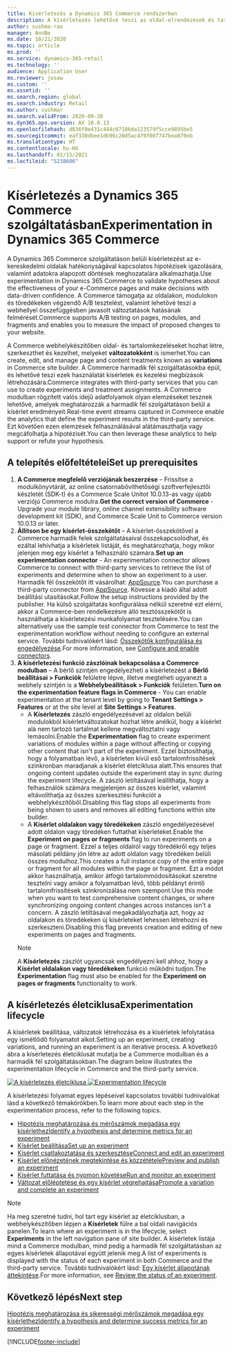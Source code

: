 ```yaml
---
title: Kísérletezés a Dynamics 365 Commerce rendszerben
description: A kísérletezés lehetővé teszi az oldal-elrendezések és tartalmak létrehozását, szerkesztését és kezelését a webhelykészítőben. A kísérletezés teljes körű támogatása biztosított az e-commerce oldalakhoz és az oldalon belül található entitásokhoz.
author: sushma-rao
manager: AnnBe
ms.date: 10/21/2020
ms.topic: article
ms.prod: ''
ms.service: dynamics-365-retail
ms.technology: ''
audience: Application User
ms.reviewer: josaw
ms.custom: ''
ms.assetid: ''
ms.search.region: global
ms.search.industry: Retail
ms.author: sushmar
ms.search.validFrom: 2020-09-30
ms.dyn365.ops.version: AX 10.0.13
ms.openlocfilehash: d836f0e431c444c07186da123579f5cce9895be5
ms.sourcegitcommit: eaf330dbee1db96c20d5ac479f007747bea079eb
ms.translationtype: HT
ms.contentlocale: hu-HU
ms.lasthandoff: 02/15/2021
ms.locfileid: "5238606"
---
```

# <a name="experimentation-in-dynamics-365-commerce"></a><span data-ttu-id="48724-104">Kísérletezés a Dynamics 365 Commerce szolgáltatásban</span><span class="sxs-lookup"><span data-stu-id="48724-104">Experimentation in Dynamics 365 Commerce</span></span>
<span data-ttu-id="48724-105">A Dynamics 365 Commerce szolgáltatáson belüli kísérletezést az e-kereskedelmi oldalak hatékonyságával kapcsolatos hipotézisek igazolására, valamint adatokra alapozott döntések meghozatalára alkalmazhatja.</span><span class="sxs-lookup"><span data-stu-id="48724-105">Use experimentation in Dynamics 365 Commerce to validate hypotheses about the effectiveness of your e-Commerce pages and make decisions with data-driven confidence.</span></span> <span data-ttu-id="48724-106">A Commerce támogatja az oldalakon, modulokon és töredékeken végzendő A/B tesztelést, valamint lehetővé teszi a webhellyel összefüggésben javasolt változtatások hatásának felmérését.</span><span class="sxs-lookup"><span data-stu-id="48724-106">Commerce supports A/B testing on pages, modules, and fragments and enables you to measure the impact of proposed changes to your website.</span></span>

<span data-ttu-id="48724-107">A Commerce webhelykészítőben oldal- és tartalomkezeléseket hozhat létre, szerkeszthet és kezelhet, melyeket **változatokként** is ismerhet.</span><span class="sxs-lookup"><span data-stu-id="48724-107">You can create, edit, and manage page and content treatments known as **variations** in Commerce site builder.</span></span> <span data-ttu-id="48724-108">A Commerce harmadik fél szolgáltatásokba épül, és lehetővé teszi ezek használatát kísérletek és kezelési megbízások létrehozására.</span><span class="sxs-lookup"><span data-stu-id="48724-108">Commerce integrates with third-party services that you can use to create experiments and treatment assignments.</span></span> <span data-ttu-id="48724-109">A Commerce modulban rögzített valós idejű adatfolyamok olyan elemzéseket tesznek lehetővé, amelyek meghatározzák a harmadik fél szolgáltatáson belül a kísérlet eredményeit.</span><span class="sxs-lookup"><span data-stu-id="48724-109">Real-time event streams captured in Commerce enable the analytics that define the experiment results in the third-party service.</span></span> <span data-ttu-id="48724-110">Ezt követően ezen elemzések felhasználásával alátámaszthatja vagy megcáfolhatja a hipotézisét.</span><span class="sxs-lookup"><span data-stu-id="48724-110">You can then leverage these analytics to help support or refute your hypothesis.</span></span>

## <a name="set-up-prerequisites"></a><span data-ttu-id="48724-111"> A telepítés előfeltételei</span><span class="sxs-lookup"><span data-stu-id="48724-111">Set up prerequisites</span></span>
1. <span data-ttu-id="48724-112">**A Commerce megfelelő verziójának beszerzése** – Frissítse a modulkönyvtárát, az online csatornabővíthetőségi szoftverfejlesztői készletét (SDK-t) és a Commerce Scale Unitot 10.0.13-as vagy újabb verziójú Commerce modulra.</span><span class="sxs-lookup"><span data-stu-id="48724-112">**Get the correct version of Commerce** - Upgrade your module library, online channel extensibility software development kit (SDK), and Commerce Scale Unit to Commerce version 10.0.13 or later.</span></span>
1. <span data-ttu-id="48724-113">**Állítson be egy kísérlet-összekötőt** – A kísérlet-összekötővel a Commerce harmadik felek szolgáltatásaival összekapcsolódhat, és ezáltal lehívhatja a kísérletek listáját, és meghatározhatja, hogy mikor jelenjen meg egy kísérlet a felhasználó számára.</span><span class="sxs-lookup"><span data-stu-id="48724-113">**Set up an experimentation connector** - An experimentation connector allows Commerce to connect with third-party services to retrieve the list of experiments and determine when to show an experiment to a user.</span></span> <span data-ttu-id="48724-114">Harmadik fél összekötőt itt vásárolhat: [AppSource](https://appsource.microsoft.com).</span><span class="sxs-lookup"><span data-stu-id="48724-114">You can purchase a third-party connector from [AppSource](https://appsource.microsoft.com).</span></span> <span data-ttu-id="48724-115">Kövesse a kiadó által adott beállítási utasításokat.</span><span class="sxs-lookup"><span data-stu-id="48724-115">Follow the setup instructions provided by the publisher.</span></span> <span data-ttu-id="48724-116">Ha külső szolgáltatás konfigurálása nélkül szeretné ezt elérni, akkor a Commerce-ben rendelkezésre álló tesztösszekötőt is használhatja a kísérletezési munkafolyamat tesztelésére.</span><span class="sxs-lookup"><span data-stu-id="48724-116">You can alternatively use the sample test connector from Commerce to test the experimentation workflow without needing to configure an external service.</span></span> <span data-ttu-id="48724-117">További tudnivalókért lásd: [Összekötők konfigurálása és engedélyezése](e-commerce-extensibility/connectors.md).</span><span class="sxs-lookup"><span data-stu-id="48724-117">For more information, see [Configure and enable connectors](e-commerce-extensibility/connectors.md).</span></span> 
1. <span data-ttu-id="48724-118">**A kísérletezési funkció zászlóinak bekapcsolása a Commerce modulban** – A bérlő szintjén engedélyezheti a kísérletezést a **Bérlő beállításai > Funkciók** felületre lépve, illetve megteheti ugyanezt a webhely szintjén is a **Webhelybeállítások > Funkciók** felületen.</span><span class="sxs-lookup"><span data-stu-id="48724-118">**Turn on the experimentation feature flags in Commerce** - You can enable experimentation at the tenant level by going to **Tenant Settings > Features** or at the site level at **Site Settings > Features**.</span></span>
    - <span data-ttu-id="48724-119">A **Kísérletezés** zászló engedélyezésével az oldalon belüli modulokból kísérletváltozatokat hozhat létre anélkül, hogy a kísérlet alá nem tartozó tartalmat kellene megváltoztatni vagy lemásolni.</span><span class="sxs-lookup"><span data-stu-id="48724-119">Enable the **Experimentation** flag to create experiment variations of modules within a page without affecting or copying other content that isn't part of the experiment.</span></span> <span data-ttu-id="48724-120">Ezzel biztosíthatja, hogy a folyamatban lévő, a kísérleten kívül eső tartalomfrissítések szinkronban maradjanak a kísérlet életciklusa alatt.</span><span class="sxs-lookup"><span data-stu-id="48724-120">This ensures that ongoing content updates outside the experiment stay in sync during the experiment lifecycle.</span></span> <span data-ttu-id="48724-121">A zászló letiltásával leállíthatja, hogy a felhasználók számára megjelenjen az összes kísérlet, valamint eltávolíthatja az összes szerkesztési funkciót a webhelykészítőből.</span><span class="sxs-lookup"><span data-stu-id="48724-121">Disabling this flag stops all experiments from being shown to users and removes all editing functions within site builder.</span></span>
    - <span data-ttu-id="48724-122">A **Kísérlet oldalakon vagy töredékeken** zászló engedélyezésével adott oldalon vagy töredéken futtathat kísérleteket.</span><span class="sxs-lookup"><span data-stu-id="48724-122">Enable the **Experiment on pages or fragments** flag to run experiments on a page or fragment.</span></span> <span data-ttu-id="48724-123">Ezzel a teljes oldalról vagy töredékről egy teljes másolati példány jön létre az adott oldalon vagy töredéken belüli összes modulhoz.</span><span class="sxs-lookup"><span data-stu-id="48724-123">This creates a full instance copy of the entire page or fragment for all modules within the page or fragment.</span></span> <span data-ttu-id="48724-124">Ezt a módot akkor használhatja, amikor átfogó tartalommódosításokat szeretne tesztelni vagy amikor a folyamatban lévő, több példányt érintő tartalomfrissítések szinkronizálása nem szempont.</span><span class="sxs-lookup"><span data-stu-id="48724-124">Use this mode when you want to test comprehensive content changes, or where synchronizing ongoing content changes across instances isn't a concern.</span></span> <span data-ttu-id="48724-125">A zászló letiltásával megakadályozhatja azt, hogy az oldalakon és töredékeken új kísérleteket lehessen létrehozni és szerkeszteni.</span><span class="sxs-lookup"><span data-stu-id="48724-125">Disabling this flag prevents creation and editing of new experiments on pages and fragments.</span></span>
    > [!NOTE]
    > <span data-ttu-id="48724-126">A **Kísérletezés** zászlót ugyancsak engedélyezni kell ahhoz, hogy a **Kísérlet oldalakon vagy töredékeken** funkció működni tudjon.</span><span class="sxs-lookup"><span data-stu-id="48724-126">The **Experimentation** flag must also be enabled for the **Experiment on pages or fragments** functionality to work.</span></span>
    
## <a name="experimentation-lifecycle"></a><span data-ttu-id="48724-127">A kísérletezés életciklusa</span><span class="sxs-lookup"><span data-stu-id="48724-127">Experimentation lifecycle</span></span>
<span data-ttu-id="48724-128">A kísérletek beállítása, változatok létrehozása és a kísérletek lefolytatása egy ismétlődő folyamatot alkot.</span><span class="sxs-lookup"><span data-stu-id="48724-128">Setting up an experiment, creating variations, and running an experiment is an iterative process.</span></span> <span data-ttu-id="48724-129">A következő ábra a kísérletezés életciklusát mutatja be a Commerce modulban és a harmadik fél szolgáltatásokban.</span><span class="sxs-lookup"><span data-stu-id="48724-129">The diagram below illustrates the experimentation lifecycle in Commerce and the third-party service.</span></span> 

<span data-ttu-id="48724-130">[ ![A kísérletezés életciklusa](./media/experimentation_lifecycle.svg) ](./media/experimentation_lifecycle.svg#lightbox)</span><span class="sxs-lookup"><span data-stu-id="48724-130">[ ![Experimentation lifecycle](./media/experimentation_lifecycle.svg) ](./media/experimentation_lifecycle.svg#lightbox)</span></span>

<span data-ttu-id="48724-131">A kísérletezési folyamat egyes lépéseivel kapcsolatos további tudnivalókat lásd a következő témakörökben.</span><span class="sxs-lookup"><span data-stu-id="48724-131">To learn more about each step in the experimentation process, refer to the following topics.</span></span>
- [<span data-ttu-id="48724-132">Hipotézis meghatározása és mérőszámok megadása egy kísérlethez</span><span class="sxs-lookup"><span data-stu-id="48724-132">Identify a hypothesis and determine metrics for an experiment</span></span>](experimentation-identify.md)
- [<span data-ttu-id="48724-133">Kísérlet beállítása</span><span class="sxs-lookup"><span data-stu-id="48724-133">Set up an experiment</span></span>](experimentation-setup.md)
- [<span data-ttu-id="48724-134">Kísérlet csatlakoztatása és szerkesztése</span><span class="sxs-lookup"><span data-stu-id="48724-134">Connect and edit an experiment</span></span>](experimentation-connect-edit.md)
- [<span data-ttu-id="48724-135">Kísérlet előnézetének megtekintése és közzététele</span><span class="sxs-lookup"><span data-stu-id="48724-135">Preview and publish an experiment</span></span>](experimentation-preview-publish.md)
- [<span data-ttu-id="48724-136">Kísérlet futtatása és nyomon követése</span><span class="sxs-lookup"><span data-stu-id="48724-136">Run and monitor an experiment</span></span>](experimentation-run-monitor.md)
- [<span data-ttu-id="48724-137">Változat előléptetése és egy kísérlet végrehajtása</span><span class="sxs-lookup"><span data-stu-id="48724-137">Promote a variation and complete an experiment</span></span>](experimentation-review-complete.md)

> [!NOTE]
> <span data-ttu-id="48724-138">Ha meg szeretné tudni, hol tart egy kísérlet az életciklusban, a webhelykészítőben lépjen a **Kísérletek** fülre a bal oldali navigációs panelen.</span><span class="sxs-lookup"><span data-stu-id="48724-138">To learn where an experiment is in the lifecycle, select **Experiments** in the left navigation pane of site builder.</span></span> <span data-ttu-id="48724-139">A kísérletek listája mind a Commerce modulban, mind pedig a harmadik fél szolgáltatásban az egyes kísérletek állapotával együtt jelenik meg.</span><span class="sxs-lookup"><span data-stu-id="48724-139">A list of experiments is displayed with the status of each experiment in both Commerce and the third-party service.</span></span> <span data-ttu-id="48724-140">További tudnivalókért lásd: [Egy kísérlet állapotának áttekintése](experimentation-status.md).</span><span class="sxs-lookup"><span data-stu-id="48724-140">For more information, see [Review the status of an experiment](experimentation-status.md).</span></span>

## <a name="next-step"></a><span data-ttu-id="48724-141">Következő lépés</span><span class="sxs-lookup"><span data-stu-id="48724-141">Next step</span></span>
[<span data-ttu-id="48724-142">Hipotézis meghatározása és sikerességi mérőszámok megadása egy kísérlethez</span><span class="sxs-lookup"><span data-stu-id="48724-142">Identify a hypothesis and determine success metrics for an experiment</span></span>](experimentation-identify.md) 


[!INCLUDE[footer-include](../includes/footer-banner.md)]